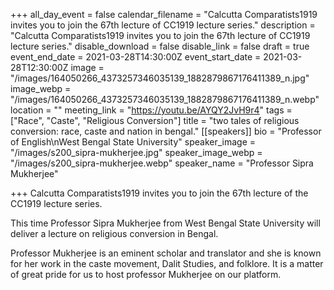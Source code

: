 +++
all_day_event = false
calendar_filename = "Calcutta Comparatists1919 invites you to join the 67th lecture of CC1919 lecture series."
description = "Calcutta Comparatists1919 invites you to join the 67th lecture of CC1919 lecture series."
disable_download = false
disable_link = false
draft = true
event_end_date = 2021-03-28T14:30:00Z
event_start_date = 2021-03-28T12:30:00Z
image = "/images/164050266_4373257346035139_1882879867176411389_n.jpg"
image_webp = "/images/164050266_4373257346035139_1882879867176411389_n.webp"
location = ""
meeting_link = "https://youtu.be/AYQY2JvH9r4"
tags = ["Race", "Caste", "Religious Conversion"]
title = "two tales of religious conversion: race, caste and nation in bengal."
[[speakers]]
bio = "Professor of English\nWest Bengal State University"
speaker_image = "/images/s200_sipra-mukherjee.jpg"
speaker_image_webp = "/images/s200_sipra-mukherjee.webp"
speaker_name = "Professor Sipra Mukherjee"

+++
Calcutta Comparatists1919 invites you to join the 67th lecture of the CC1919 lecture series.  
  
This time Professor Sipra Mukherjee from West Bengal State University will deliver a lecture on religious conversion in Bengal.  
  
Professor Mukherjee is an eminent scholar and translator and she is known for her work in the caste movement, Dalit Studies, and folklore. It is a matter of great pride for us to host professor Mukherjee on our platform.